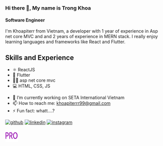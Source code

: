 ### Hi there 👋, My name is Trong Khoa
#### Software Engineer
I'm Khoapiterr from Vietnam, a developer with 1 year of experience in Asp net core MVC and and 2 years of experience in MERN stack.  I really enjoy learning languages and frameworks like React and Flutter. 

## Skills and Experience
* ⚛ ReactJS
* 📱 Flutter
* 👨‍💻 asp net core mvc
* 💻 HTML, CSS, JS

- 🔭 I’m currently working on SETA International Vietnam 
- 📫 How to reach me: khoapiterrr99@gmail.com 
- ⚡ Fun fact: whatt....? 


[<img src='https://cdn.jsdelivr.net/npm/simple-icons@3.0.1/icons/github.svg' alt='github' height='40'>](https://github.com/https://github.com/khoapiterrr)  [<img src='https://cdn.jsdelivr.net/npm/simple-icons@3.0.1/icons/linkedin.svg' alt='linkedin' height='40'>](https://www.linkedin.com/in/https://www.linkedin.com/in/khoapiterrr//)  [<img src='https://cdn.jsdelivr.net/npm/simple-icons@3.0.1/icons/instagram.svg' alt='instagram' height='40'>](https://www.instagram.com/https://www.instagram.com/khoapiterrr//)  

<a href='https://github.com/pricing'><img src='https://raw.githubusercontent.com/acervenky/animated-github-badges/master/assets/pro.gif' width='40' height='40'></a> 

